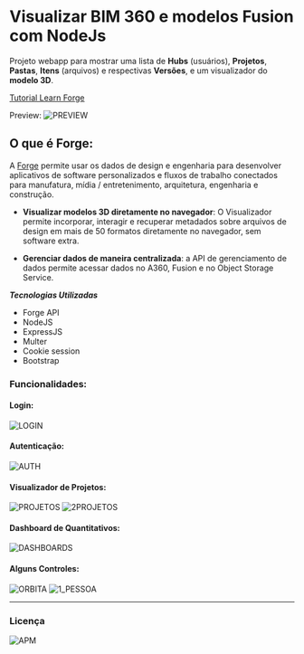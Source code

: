 # Visualizar BIM 360 e modelos Fusion com NodeJs
Projeto webapp para mostrar uma lista de **Hubs** (usuários), **Projetos**, **Pastas**, **Itens** (arquivos) e respectivas **Versões**, e um visualizador do **modelo 3D**.

 [Tutorial Learn Forge](https://learnforge.autodesk.io/)

Preview:
![PREVIEW](https://user-images.githubusercontent.com/4651221/119932116-14fc3680-bf59-11eb-8de1-09f60f14a30b.jpg)



 ## O que é Forge:

A [Forge](https://forge.autodesk.com/) permite usar os dados de design e engenharia para desenvolver aplicativos de software personalizados e fluxos de trabalho conectados para manufatura, mídia / entretenimento, arquitetura, engenharia e construção.

- **Visualizar modelos 3D diretamente no navegador**: O Visualizador permite incorporar, interagir e recuperar metadados sobre arquivos de design em mais de 50 formatos diretamente no navegador, sem software extra.

- **Gerenciar dados de maneira centralizada**: a API de gerenciamento de dados permite acessar dados no A360, Fusion e no Object Storage Service.

  

 ***Tecnologias Utilizadas***

* Forge API
* NodeJS
* ExpressJS
* Multer
* Cookie session
* Bootstrap

### Funcionalidades: 

#### Login:
![LOGIN](https://user-images.githubusercontent.com/4651221/119932223-3b21d680-bf59-11eb-90d3-74cd623587d6.gif)

#### Autenticação:
![AUTH](https://user-images.githubusercontent.com/4651221/119932256-47a62f00-bf59-11eb-8fc8-1e03f5ba0abf.gif)

#### Visualizador de Projetos:
![PROJETOS](https://user-images.githubusercontent.com/4651221/119932294-5ab8ff00-bf59-11eb-97f7-97f0b959ebc7.gif)
![2PROJETOS](https://user-images.githubusercontent.com/4651221/119932308-61477680-bf59-11eb-8d18-8af9bbf53637.gif)

#### Dashboard de Quantitativos:
![DASHBOARDS](https://user-images.githubusercontent.com/4651221/119938003-1716c300-bf62-11eb-8c3f-6252d901a6b9.gif)


#### Alguns Controles:
![ORBITA](https://user-images.githubusercontent.com/4651221/119932350-80de9f00-bf59-11eb-9694-801bf0b57db2.gif)
![1_PESSOA](https://user-images.githubusercontent.com/4651221/119932371-89cf7080-bf59-11eb-91aa-190bffa93b0c.gif)

---


### Licença

<img alt="APM" src="https://img.shields.io/apm/l/vim-mode">
